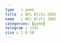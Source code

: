 ```yaml
---
type   : game
title  : NFL Blitz 2002
name   : NFL Blitz 2002
categories: [game]
telegram : 1191
size : 1.0 GB
---
```



